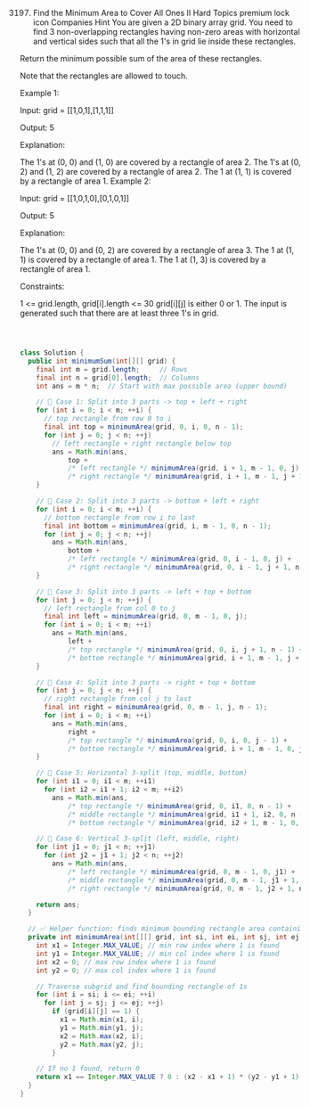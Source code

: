 3197. Find the Minimum Area to Cover All Ones II
Hard
Topics
premium lock icon
Companies
Hint
You are given a 2D binary array grid. You need to find 3 non-overlapping rectangles having non-zero areas with horizontal and vertical sides such that all the 1's in grid lie inside these rectangles.

Return the minimum possible sum of the area of these rectangles.

Note that the rectangles are allowed to touch.

 

Example 1:

Input: grid = [[1,0,1],[1,1,1]]

Output: 5

Explanation:



The 1's at (0, 0) and (1, 0) are covered by a rectangle of area 2.
The 1's at (0, 2) and (1, 2) are covered by a rectangle of area 2.
The 1 at (1, 1) is covered by a rectangle of area 1.
Example 2:

Input: grid = [[1,0,1,0],[0,1,0,1]]

Output: 5

Explanation:



The 1's at (0, 0) and (0, 2) are covered by a rectangle of area 3.
The 1 at (1, 1) is covered by a rectangle of area 1.
The 1 at (1, 3) is covered by a rectangle of area 1.
 

Constraints:

1 <= grid.length, grid[i].length <= 30
grid[i][j] is either 0 or 1.
The input is generated such that there are at least three 1's in grid.


```java



class Solution {
  public int minimumSum(int[][] grid) {
    final int m = grid.length;     // Rows
    final int n = grid[0].length;  // Columns
    int ans = m * n;  // Start with max possible area (upper bound)

    // 🔹 Case 1: Split into 3 parts -> top + left + right
    for (int i = 0; i < m; ++i) {
      // top rectangle from row 0 to i
      final int top = minimumArea(grid, 0, i, 0, n - 1);
      for (int j = 0; j < n; ++j)
        // left rectangle + right rectangle below top
        ans = Math.min(ans,
            top +
            /* left rectangle */ minimumArea(grid, i + 1, m - 1, 0, j) +
            /* right rectangle */ minimumArea(grid, i + 1, m - 1, j + 1, n - 1));
    }

    // 🔹 Case 2: Split into 3 parts -> bottom + left + right
    for (int i = 0; i < m; ++i) {
      // bottom rectangle from row i to last
      final int bottom = minimumArea(grid, i, m - 1, 0, n - 1);
      for (int j = 0; j < n; ++j)
        ans = Math.min(ans,
            bottom +
            /* left rectangle */ minimumArea(grid, 0, i - 1, 0, j) +
            /* right rectangle */ minimumArea(grid, 0, i - 1, j + 1, n - 1));
    }

    // 🔹 Case 3: Split into 3 parts -> left + top + bottom
    for (int j = 0; j < n; ++j) {
      // left rectangle from col 0 to j
      final int left = minimumArea(grid, 0, m - 1, 0, j);
      for (int i = 0; i < m; ++i)
        ans = Math.min(ans,
            left +
            /* top rectangle */ minimumArea(grid, 0, i, j + 1, n - 1) +
            /* bottom rectangle */ minimumArea(grid, i + 1, m - 1, j + 1, n - 1));
    }

    // 🔹 Case 4: Split into 3 parts -> right + top + bottom
    for (int j = 0; j < n; ++j) {
      // right rectangle from col j to last
      final int right = minimumArea(grid, 0, m - 1, j, n - 1);
      for (int i = 0; i < m; ++i)
        ans = Math.min(ans,
            right +
            /* top rectangle */ minimumArea(grid, 0, i, 0, j - 1) +
            /* bottom rectangle */ minimumArea(grid, i + 1, m - 1, 0, j - 1));
    }

    // 🔹 Case 5: Horizontal 3-split (top, middle, bottom)
    for (int i1 = 0; i1 < m; ++i1)
      for (int i2 = i1 + 1; i2 < m; ++i2)
        ans = Math.min(ans,
            /* top rectangle */ minimumArea(grid, 0, i1, 0, n - 1) +
            /* middle rectangle */ minimumArea(grid, i1 + 1, i2, 0, n - 1) +
            /* bottom rectangle */ minimumArea(grid, i2 + 1, m - 1, 0, n - 1));

    // 🔹 Case 6: Vertical 3-split (left, middle, right)
    for (int j1 = 0; j1 < n; ++j1)
      for (int j2 = j1 + 1; j2 < n; ++j2)
        ans = Math.min(ans,
            /* left rectangle */ minimumArea(grid, 0, m - 1, 0, j1) +
            /* middle rectangle */ minimumArea(grid, 0, m - 1, j1 + 1, j2) +
            /* right rectangle */ minimumArea(grid, 0, m - 1, j2 + 1, n - 1));

    return ans;
  }

  // ✅ Helper function: finds minimum bounding rectangle area containing all 1s in subgrid
  private int minimumArea(int[][] grid, int si, int ei, int sj, int ej) {
    int x1 = Integer.MAX_VALUE; // min row index where 1 is found
    int y1 = Integer.MAX_VALUE; // min col index where 1 is found
    int x2 = 0; // max row index where 1 is found
    int y2 = 0; // max col index where 1 is found

    // Traverse subgrid and find bounding rectangle of 1s
    for (int i = si; i <= ei; ++i)
      for (int j = sj; j <= ej; ++j)
        if (grid[i][j] == 1) {
          x1 = Math.min(x1, i);
          y1 = Math.min(y1, j);
          x2 = Math.max(x2, i);
          y2 = Math.max(y2, j);
        }

    // If no 1 found, return 0
    return x1 == Integer.MAX_VALUE ? 0 : (x2 - x1 + 1) * (y2 - y1 + 1);
  }
}




````
